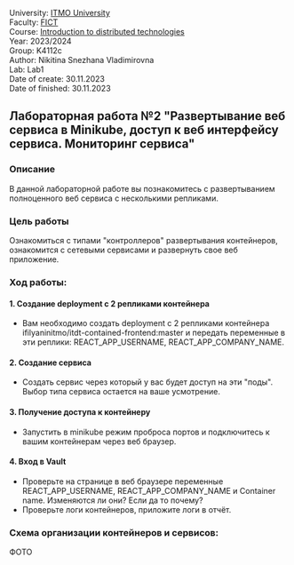 University: [ITMO University](https://itmo.ru/ru/)  
Faculty: [FICT](https://fict.itmo.ru)  
Course: [Introduction to distributed technologies](https://github.com/itmo-ict-faculty/introduction-to-distributed-technologies)  
Year: 2023/2024  
Group: K4112c  
Author: Nikitina Snezhana Vladimirovna  
Lab: Lab1  
Date of create: 30.11.2023  
Date of finished: 30.11.2023  

## Лабораторная работа №2 "Развертывание веб сервиса в Minikube, доступ к веб интерфейсу сервиса. Мониторинг сервиса"
### Описание
В данной лабораторной работе вы познакомитесь с развертыванием полноценного веб сервиса с несколькими репликами.
### Цель работы
Ознакомиться с типами "контроллеров" развертывания контейнеров, ознакомится с сетевыми сервисами и развернуть свое веб приложение.
### Ход работы:
#### 1. Создание deployment с 2 репликами контейнера
- Вам необходимо создать deployment с 2 репликами контейнера ifilyaninitmo/itdt-contained-frontend:master и передать переменные в эти реплики: REACT_APP_USERNAME, REACT_APP_COMPANY_NAME.

#### 2. Создание сервиса
- Создать сервис через который у вас будет доступ на эти "поды". Выбор типа сервиса остается на ваше усмотрение.

#### 3. Получение доступа к контейнеру
- Запустить в minikube режим проброса портов и подключитесь к вашим контейнерам через веб браузер.

#### 4. Вход в Vault
- Проверьте на странице в веб браузере переменные REACT_APP_USERNAME, REACT_APP_COMPANY_NAME и Container name. Изменяются ли они? Если да то почему?
- Проверьте логи контейнеров, приложите логи в отчёт.

### Схема организации контейнеров и сервисов:
ФОТО
